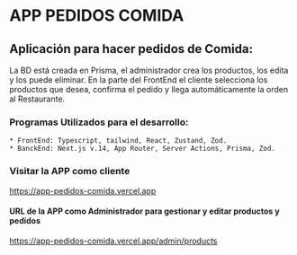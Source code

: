 # APP PEDIDOS COMIDA

## Aplicación para hacer pedidos de Comida:
   La BD está creada en Prisma, el administrador crea los productos, los edita y los puede eliminar.
   En la parte del FrontEnd el cliente selecciona los productos que desea, confirma el pedido y llega automáticamente
   la orden al Restaurante.

### Programas Utilizados para el desarrollo:
    * FrontEnd: Typescript, tailwind, React, Zustand, Zod.
    * BanckEnd: Next.js v.14, App Router, Server Actions, Prisma, Zod.

### Visitar la APP como cliente
https://app-pedidos-comida.vercel.app

#### URL de la APP como Administrador para gestionar y editar productos y pedidos
https://app-pedidos-comida.vercel.app/admin/products
